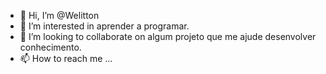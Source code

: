 
- 👋 Hi, I’m @Welitton                            
- 👀 I’m interested in aprender a programar.
- 💞️ I’m looking to collaborate on  algum projeto que me ajude desenvolver conhecimento.
- 📫 How to reach me ... 

<!---
Welitton/Welitton is a ✨ special ✨ repository because its `README.md` (this file) appears on your GitHub profile.
You can click the Preview link to take a look at your changes.
--->
